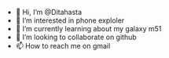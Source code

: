 - 👋 Hi, I’m @Ditahasta
- 👀 I’m interested in phone exploler
- 🌱 I’m currently learning about my galaxy m51
- 💞️ I’m looking to collaborate on github
- 📫 How to reach me on gmail


<!---
Ditahasta/Ditahasta is a ✨ special ✨ repository because its `README.md` (this file) appears on your GitHub profile.
You can click the Preview link to take a look at your changes.
--->
